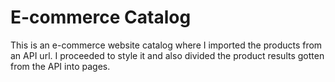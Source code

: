 # E-commerce Catalog

This is an e-commerce website catalog where I imported the products from an API url. I proceeded to style it and also divided the product results gotten from the API into pages.